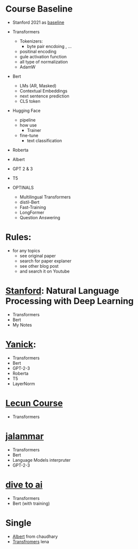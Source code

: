 # Course Baseline
  - Stanford 2021 as [baseline](http://web.stanford.edu/class/cs224n/)
  - Transformers
    - Tokenizers:
      - byte pair encdoing , ...
    - positinal encoding
    - gule activation function
    - all type of normalization
    - AdamW
  - Bert
    - LMs (AR, Masked)
    - Contextual Embeddings
    - next sentence prediction
    - CLS token
  - Hugging Face
    - pipeline
    - how use
      - Trainer
    - fine-tune 
      - text classification
  - Roberta
  - Albert
  - GPT 2 & 3
  - T5
  
  - OPTINALS
    - Multilingual Transformers
    - distil-Bert
    - Fast-Training
    - LongFormer
    - Question Answering
  
    
# Rules:
  - for any topics
    - see original paper
    - search for paper explaner
    - see other blog post
    - and search it on Youtube


# [Stanford](https://www.youtube.com/playlist?list=PLoROMvodv4rOhcuXMZkNm7j3fVwBBY42z): Natural Language Processing with Deep Learning
- Transformers
- Bert
- My Notes

# [Yanick](https://www.youtube.com/channel/UCZHmQk67mSJgfCCTn7xBfew): 
- Transformers
- Bert
- GPT-2-3
- Roberta
- T5
- LayerNorm

# [Lecun Course](https://www.youtube.com/playlist?list=PLLHTzKZzVU9eaEyErdV26ikyolxOsz6mq)
- Transformers

# [jalammar](http://jalammar.github.io/)
- Transformers
- Bert
- Language Models interpruter
- GPT-2-3

# [dive to ai](https://d2l.ai)
- Transformers
- Bert (with training)

# Single
- [Albert](https://amitness.com/2020/02/albert-visual-summary) from chaudhary
- [Transfromers](lena-voita.github.io) lena


